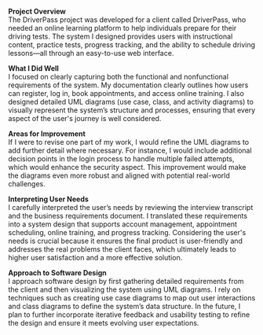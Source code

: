 **Project Overview<br>**
The DriverPass project was developed for a client called DriverPass, who needed an online learning platform to help individuals prepare for their driving tests. The system I designed provides users with instructional content, practice tests, progress tracking, and the ability to schedule driving lessons—all through an easy-to-use web interface.<br>

**What I Did Well<br>**
I focused on clearly capturing both the functional and nonfunctional requirements of the system. My documentation clearly outlines how users can register, log in, book appointments, and access online training. I also designed detailed UML diagrams (use case, class, and activity diagrams) to visually represent the system’s structure and processes, ensuring that every aspect of the user's journey is well considered.<br>

**Areas for Improvement<br>**
If I were to revise one part of my work, I would refine the UML diagrams to add further detail where necessary. For instance, I would include additional decision points in the login process to handle multiple failed attempts, which would enhance the security aspect. This improvement would make the diagrams even more robust and aligned with potential real-world challenges.<br>

**Interpreting User Needs<br>**
I carefully interpreted the user’s needs by reviewing the interview transcript and the business requirements document. I translated these requirements into a system design that supports account management, appointment scheduling, online training, and progress tracking. Considering the user's needs is crucial because it ensures the final product is user-friendly and addresses the real problems the client faces, which ultimately leads to higher user satisfaction and a more effective solution.<br>

**Approach to Software Design<br>**
I approach software design by first gathering detailed requirements from the client and then visualizing the system using UML diagrams. I rely on techniques such as creating use case diagrams to map out user interactions and class diagrams to define the system’s data structure. In the future, I plan to further incorporate iterative feedback and usability testing to refine the design and ensure it meets evolving user expectations.<br>
